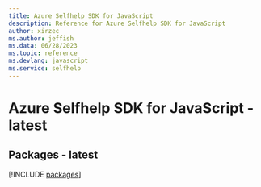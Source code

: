 ```yaml
---
title: Azure Selfhelp SDK for JavaScript
description: Reference for Azure Selfhelp SDK for JavaScript
author: xirzec
ms.author: jeffish
ms.data: 06/28/2023
ms.topic: reference
ms.devlang: javascript
ms.service: selfhelp
---
```

# Azure Selfhelp SDK for JavaScript - latest
## Packages - latest
[!INCLUDE [packages](selfhelp-index.md)]